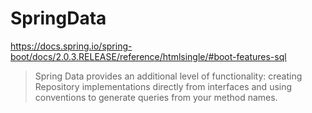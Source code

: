 # SpringData
https://docs.spring.io/spring-boot/docs/2.0.3.RELEASE/reference/htmlsingle/#boot-features-sql

> Spring Data provides an additional level of functionality: creating Repository implementations directly from interfaces and using conventions to generate queries from your method names.